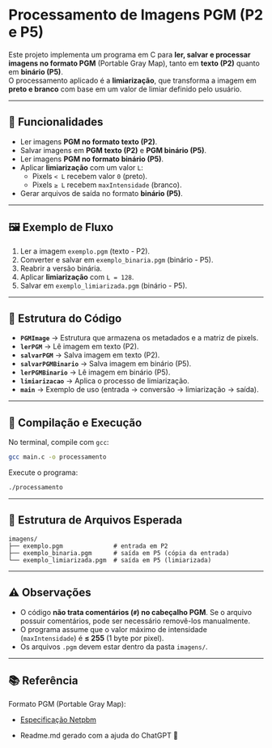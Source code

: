 # Processamento de Imagens PGM (P2 e P5)

Este projeto implementa um programa em C para **ler, salvar e processar imagens no formato PGM** (Portable Gray Map), tanto em **texto (P2)** quanto em **binário (P5)**.  
O processamento aplicado é a **limiarização**, que transforma a imagem em **preto e branco** com base em um valor de limiar definido pelo usuário.

---

## 📌 Funcionalidades

- Ler imagens **PGM no formato texto (P2)**.  
- Salvar imagens em **PGM texto (P2)** e **PGM binário (P5)**.  
- Ler imagens **PGM no formato binário (P5)**.  
- Aplicar **limiarização** com um valor `L`:  
  - Pixels `< L` recebem valor `0` (preto).  
  - Pixels `≥ L` recebem `maxIntensidade` (branco).  
- Gerar arquivos de saída no formato **binário (P5)**.  

---

## 🖼️ Exemplo de Fluxo

1. Ler a imagem `exemplo.pgm` (texto - P2).  
2. Converter e salvar em `exemplo_binaria.pgm` (binário - P5).  
3. Reabrir a versão binária.  
4. Aplicar **limiarização** com `L = 128`.  
5. Salvar em `exemplo_limiarizada.pgm` (binário - P5).  

---

## 📂 Estrutura do Código

- **`PGMImage`** → Estrutura que armazena os metadados e a matriz de pixels.  
- **`lerPGM`** → Lê imagem em texto (P2).  
- **`salvarPGM`** → Salva imagem em texto (P2).  
- **`salvarPGMBinario`** → Salva imagem em binário (P5).  
- **`lerPGMBinario`** → Lê imagem em binário (P5).  
- **`limiarizacao`** → Aplica o processo de limiarização.  
- **`main`** → Exemplo de uso (entrada → conversão → limiarização → saída).  

---

## 🚀 Compilação e Execução

No terminal, compile com `gcc`:

```bash
gcc main.c -o processamento 
```

Execute o programa:

```bash
./processamento
```

---

## 📁 Estrutura de Arquivos Esperada

```
imagens/
├── exemplo.pgm              # entrada em P2
├── exemplo_binaria.pgm      # saída em P5 (cópia da entrada)
└── exemplo_limiarizada.pgm  # saída em P5 (limiarizada)
```

---

## ⚠️ Observações

- O código **não trata comentários (`#`) no cabeçalho PGM**. Se o arquivo possuir comentários, pode ser necessário removê-los manualmente.  
- O programa assume que o valor máximo de intensidade (`maxIntensidade`) é **≤ 255** (1 byte por pixel).  
- Os arquivos `.pgm` devem estar dentro da pasta `imagens/`.  

---

## 📚 Referência

Formato PGM (Portable Gray Map):  
- [Especificação Netpbm](https://netpbm.sourceforge.net/doc/pgm.html)

- Readme.md gerado com a ajuda do ChatGPT 🤖

